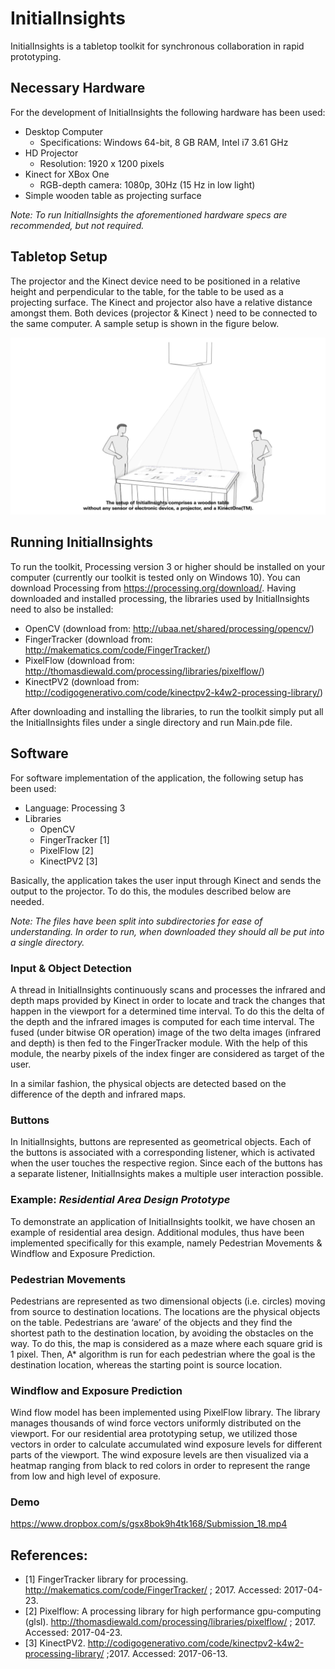# InitialInsights
InitialInsights is a tabletop toolkit  for synchronous collaboration in rapid prototyping.
## Necessary Hardware
 
For the development of InitialInsights the following hardware has been used:
- Desktop Computer
  - Specifications: Windows 64-bit, 8 GB RAM, Intel i7 3.61 GHz
- HD Projector
  - Resolution: 1920 x 1200 pixels
- Kinect for XBox One
  - RGB-depth camera: 1080p, 30Hz (15 Hz in low light)
- Simple wooden table as projecting surface
 
*Note: To run InitialInsights the aforementioned hardware specs are recommended, but not required.*
## Tabletop Setup

The  projector and the Kinect device need to be positioned in a relative height and perpendicular to the table, for the table to be used as a projecting surface. The Kinect and projector also have a relative distance amongst them. Both devices (projector & Kinect )  need to be connected to the same computer. A sample setup is shown in the figure below.


![Alt text](cad.png?raw=true "Tabletop setup")

## Running InitialInsights

To run the toolkit, Processing version 3 or higher should be installed on your computer (currently our toolkit is tested only on Windows 10). You can download Processing from https://processing.org/download/.
Having downloaded and installed processing, the libraries used by InitialInsights need to also be installed:
- OpenCV (download from: http://ubaa.net/shared/processing/opencv/)
- FingerTracker (download from: http://makematics.com/code/FingerTracker/)
- PixelFlow (download from: http://thomasdiewald.com/processing/libraries/pixelflow/)
- KinectPV2 (download from: http://codigogenerativo.com/code/kinectpv2-k4w2-processing-library/)

After downloading and installing the libraries, to run the toolkit simply put all the InitialInsights files under a single directory and run Main.pde file.

## Software
 
For software implementation of the application, the following setup has been used:
- Language: Processing 3
- Libraries
  - OpenCV
  - FingerTracker [1]
  - PixelFlow [2]
  - KinectPV2 [3]
 
Basically, the application takes the user input through Kinect and sends the output to the projector. To do this, the modules described below are needed.

*Note: The files have been split into subdirectories for ease of understanding. In order to run, when downloaded they should all be put into a single directory.*

### Input & Object Detection
A thread in InitialInsights continuously scans and processes the infrared and depth maps provided by Kinect in order to locate and track the changes that happen in the viewport for a determined time interval. To do this the delta of the depth and the infrared images is computed for each time interval. The fused (under bitwise OR operation) image of the two delta images (infrared and depth) is then fed to the FingerTracker module. With the help of this module, the nearby pixels of the index finger are considered as target of the user.
 
In a similar fashion, the physical objects are detected based on the difference of the depth and infrared maps.
 
### Buttons 
 
In InitialInsights, buttons are represented as geometrical objects. Each of the buttons is associated with a corresponding listener, which is activated when the user touches the respective region. Since each of the buttons has a separate listener, InitialInsights makes a multiple user interaction possible.  
 
 
### Example: *Residential Area Design Prototype*
 
To demonstrate an application of InitialInsights toolkit, we have chosen an example of residential area design. Additional modules, thus have been implemented specifically for this example, namely Pedestrian Movements & Windflow and Exposure Prediction.
 
### Pedestrian Movements
 
Pedestrians are represented as two dimensional objects (i.e. circles) moving from source to destination locations. The locations are the physical objects on the table. Pedestrians are ‘aware’ of the objects and they find the shortest path to the destination location, by avoiding the obstacles on the way. To do this, the map is considered as a maze where each square grid is 1 pixel.  Then, A* algorithm is run for each pedestrian where the goal is the destination location, whereas the starting point is source location. 
 
### Windflow and Exposure Prediction
 
Wind flow model has been implemented using PixelFlow library. The library manages thousands of wind force vectors uniformly distributed on the viewport. For our residential area prototyping setup, we utilized those vectors in order to calculate accumulated wind exposure levels for different parts of the viewport. The wind exposure levels are then visualized via a heatmap ranging from black to red colors in order to represent the range from low and high level of exposure.
 
### Demo

https://www.dropbox.com/s/gsx8bok9h4tk168/Submission_18.mp4
 
 
## References:
- [1] FingerTracker library for processing. http://makematics.com/code/FingerTracker/ ; 2017. Accessed: 2017-04-23.
- [2] Pixelflow: A processing library for high performance gpu-computing (glsl). http://thomasdiewald.com/processing/libraries/pixelflow/ ; 2017. Accessed: 2017-04-23.
- [3] KinectPV2. http://codigogenerativo.com/code/kinectpv2-k4w2-processing-library/ ;2017. Accessed: 2017-06-13.


